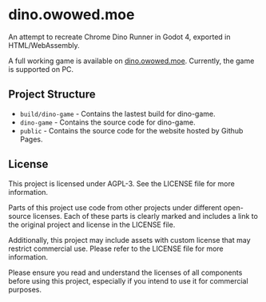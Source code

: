 # dino.owowed.moe

An attempt to recreate Chrome Dino Runner in Godot 4, exported in HTML/WebAssembly.

A full working game is available on [dino.owowed.moe](https://dino.owowed.moe/). Currently, the game is supported on PC.

## Project Structure

- `build/dino-game` - Contains the lastest build for dino-game.
- `dino-game` - Contains the source code for dino-game.
- `public` - Contains the source code for the website hosted by Github Pages.

## License

This project is licensed under AGPL-3. See the LICENSE file for more information.

Parts of this project use code from other projects under different open-source licenses. Each of these parts is clearly marked and includes a link to the original project and license in the LICENSE file.

Additionally, this project may include assets with custom license that may restrict commercial use. Please refer to the LICENSE file for more information. 

Please ensure you read and understand the licenses of all components before using this project, especially if you intend to use it for commercial purposes.
